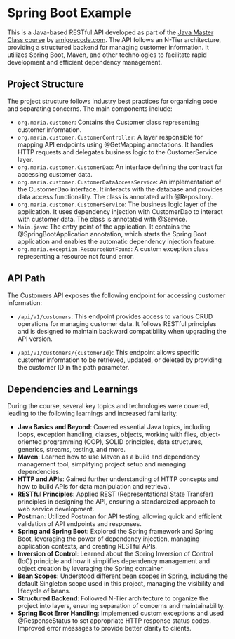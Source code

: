 
# Spring Boot Example

This is a Java-based RESTful API developed as part of the [Java Master Class course](https://amigoscode.com/p/java-master-class) by [amigoscode.com](https://amigoscode.com/). The API follows an N-Tier architecture, providing a structured backend for managing customer information. It utilizes Spring Boot, Maven, and other technologies to facilitate rapid development and efficient dependency management.


## Project Structure

The project structure follows industry best practices for organizing code and separating concerns. The main components include:

- `org.maria.customer`: Contains the Customer class representing customer information.
- `org.maria.customer.CustomerController`: A layer responsible for mapping API endpoints using @GetMapping annotations. It handles HTTP requests and delegates business logic to the CustomerService layer.
- `org.maria.customer.CustomerDao`: An interface defining the contract for accessing customer data.
- `org.maria.customer.CustomerDataAccessService`: An implementation of the CustomerDao interface. It interacts with the database and provides data access functionality. The class is annotated with @Repository.
- `org.maria.customer.CustomerService`: The business logic layer of the application. It uses dependency injection with CustomerDao to interact with customer data. The class is annotated with @Service.
- `Main.java`: The entry point of the application. It contains the @SpringBootApplication annotation, which starts the Spring Boot application and enables the automatic dependency injection feature.
- `org.maria.exception.ResourceNotFound`: A custom exception class representing a resource not found error.
## API Path

The Customers API exposes the following endpoint for accessing customer information:

- `/api/v1/customers`: This endpoint provides access to various CRUD operations for managing customer data. It follows RESTful principles and is designed to maintain backward compatibility when upgrading the API version.

 - `/api/v1/customers/{customerId}`: This endpoint allows specific customer information to be retrieved, updated, or deleted by providing the customer ID in the path parameter.
## Dependencies and Learnings

During the course, several key topics and technologies were covered, leading to the following learnings and increased familiarity:

- __Java Basics and Beyond__: Covered essential Java topics, including loops, exception handling, classes, objects, working with files, object-oriented programming (OOP), SOLID principles, data structures, generics, streams, testing, and more.
- __Maven__: Learned how to use Maven as a build and dependency management tool, simplifying project setup and managing dependencies.
- __HTTP and APIs__: Gained further understanding of HTTP concepts and how to build APIs for data manipulation and retrieval.
- __RESTful Principles__: Applied REST (Representational State Transfer) principles in designing the API, ensuring a standardized approach to web service development.
- __Postman__: Utilized Postman for API testing, allowing quick and efficient validation of API endpoints and responses.
- __Spring and Spring Boot__: Explored the Spring framework and Spring Boot, leveraging the power of dependency injection, managing application contexts, and creating RESTful APIs.
- __Inversion of Control__: Learned about the Spring Inversion of Control (IoC) principle and how it simplifies dependency management and object creation by leveraging the Spring container.
- __Bean Scopes__: Understood different bean scopes in Spring, including the default Singleton scope used in this project, managing the visibility and lifecycle of beans.
- __Structured Backend__: Followed N-Tier architecture to organize the project into layers, ensuring separation of concerns and maintainability.
- __Spring Boot Error Handling__: Implemented custom exceptions and used @ResponseStatus to set appropriate HTTP response status codes. Improved error messages to provide better clarity to clients.